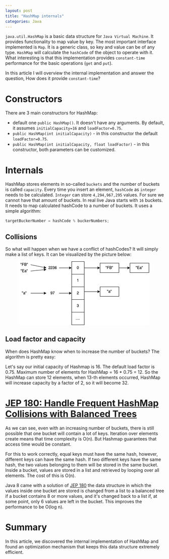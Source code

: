 ```yaml
---
layout: post
title: "HashMap internals"
categories: Java
---
```


`java.util.HashMap` is a basic data structure for `Java Virtual Machine`.
It provides functionality to map value by key.
The most important interface implemented is `Map`.
It is a generic class, so key and value can be of any type.
`HashMap` will calculate the `hashCode` of the object to operate with it.
What interesting is that this implementation provides `constant-time` performance for the basic operations (`get` and `put`).

In this article I will overview the internal implementation and answer the question, How does it provide `constant-time`?

# Constructors

There are 3 main constructors for HashMap:

* default one `public HashMap()`. It doesn't have any arguments. By default, it assumes `initialCapacity=16` and `loadFactor=0.75`.
* `public HashMap(int initialCapacity)` - in this constructor the default `loadFactor=0.75`.
* `public HashMap(int initialCapacity, float loadFactor)` - in this constructor, both parameters can be customized.

# Internals 

HashMap stores elements in so-called `buckets` and the number of buckets is called `capacity`.
Every time you insert an element, `hashCode` as `integer` needs to be calculated.
`Integer` can store `4,294,967,295` values. For sure we cannot have that amount of buckets.
In real live Java starts with `16` buckets. It needs to map calculated hashCode to a number of buckets.
It uses a simple algorithm:
```java
targetBuckerNumber = hashCode % buckerNumbers;
```


## Collisions 
So what will happen when we have a conflict of hashCodes? It will simply make a list of keys.
It can be visualized by the picture below:
<figure>
  <img src="/assets/2019-05-01-hashmap/hashmap.png" alt="HashMap structure" />
</figure>

## Load factor and capacity 

When does HashMap know when to increase the number of buckets?
The algorithm is pretty easy:

Let's say our initial capacity of Hashmap is 16.
The default load factor is 0.75.
Maximum number of elements for HashMap = 16 * 0.75 = 12.
So the HashMap can store 12 elements, when 13-th elements occurred, HashMap will increase capacity by a factor of 2, so it will become 32.

# [JEP 180: Handle Frequent HashMap Collisions with Balanced Trees](https://openjdk.java.net/jeps/180)

As we can see, even with an increasing number of buckets, there is still possible that one bucket will contain a lot of keys.
Iteration over elements create means that time complexity is O(n). But Hashmap guarantees that access time would be constant.

For this to work correctly, equal keys must have the same hash, however, different keys can have the same hash.
If two different keys have the same hash, the two values belonging to them will be stored in the same bucket.
Inside a bucket, values are stored in a list and retrieved by looping over all elements. The cost of this is O(n).

Java 8 came with a solution of [JEP 180](https://openjdk.java.net/jeps/180) the data structure in which the values inside one bucket are stored is changed from a list to a balanced tree if a bucket contains 8 or more values, and it's changed back to a list if, at some point, only 6 values are left in the bucket. This improves the performance to be O(log n).

# Summary
In this article, we discovered the internal implementation of HashMap and found an optimization mechanism that keeps this data structure extremely efficient. 
